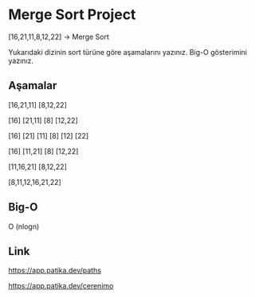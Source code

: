 # **Merge Sort Project**

[16,21,11,8,12,22] -> Merge Sort

Yukarıdaki dizinin sort türüne göre aşamalarını yazınız.
Big-O gösterimini yazınız.

## **Aşamalar**

[16,21,11] [8,12,22]

[16] [21,11] [8] [12,22]

[16] [21] [11] [8] [12] [22]

[16] [11,21] [8] [12,22]

[11,16,21] [8,12,22]

[8,11,12,16,21,22]

## Big-O

O (nlogn)

## Link

https://app.patika.dev/paths

https://app.patika.dev/cerenimo